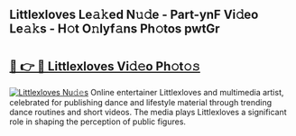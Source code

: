 ## Littlexloves Le𝚊𝚔ed N𝚞𝚍e - Part-ynF Vi𝚍eo Le𝚊𝚔s - H𝚘t O𝚗lyf𝚊ns Ph𝚘tos pwtGr

# <h2><a href="http://hf0h7o.feru.top/?c=Littlexloves">🔗 👉 🔴 Littlexloves Vi𝚍𝚎o Ph𝚘t𝚘𝚜</a></h2>

[![Littlexloves Nu𝚍𝚎s](https://i.imgur.com/0TWrTi3.gif)](http://hf0h7o.feru.top/?c=Littlexloves)
Online entertainer Littlexloves and multimedia artist, celebrated for publishing dance and lifestyle material through trending dance routines and short videos. The media plays Littlexloves a significant role in shaping the perception of public figures. 
